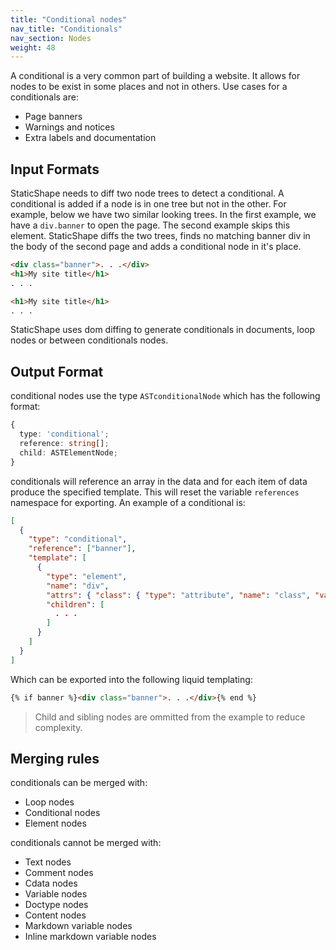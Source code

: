 ```yaml
---
title: "Conditional nodes"
nav_title: "Conditionals"
nav_section: Nodes
weight: 48
---
```


A conditional is a very common part of building a website. It allows for nodes to be exist in some places and not in others. Use cases for a conditionals are:

- Page banners
- Warnings and notices
- Extra labels and documentation

## Input Formats

StaticShape needs to diff two node trees to detect a conditional. A conditional is added if a node is in one tree but not in the other. For example, below we have two similar looking trees. In the first example, we have a `div.banner` to open the page. The second example skips this element. StaticShape diffs the two trees, finds no matching banner div in the body of the second page and adds a conditional node in it's place.

```html
<div class="banner">. . .</div>
<h1>My site title</h1>
. . .
```

```html
<h1>My site title</h1>
. . .
```

StaticShape uses dom diffing to generate conditionals in documents, loop nodes or between conditionals nodes.

## Output Format

conditional nodes use the type `ASTconditionalNode` which has the following format:

```typescript
{
  type: 'conditional';
  reference: string[];
  child: ASTElementNode;
}
```

conditionals will reference an array in the data and for each item of data produce the specified template. This will reset the variable `references` namespace for exporting. An example of a conditional is:

```json
[
  {
    "type": "conditional",
    "reference": ["banner"],
    "template": [
      {
        "type": "element",
        "name": "div",
        "attrs": { "class": { "type": "attribute", "name": "class", "value": "banner" } },
        "children": [
          . . .
        ]
      }
    ]
  }
]
```

Which can be exported into the following liquid templating:

```html
{% if banner %}<div class="banner">. . .</div>{% end %}
```

> Child and sibling nodes are ommitted from the example to reduce complexity.

## Merging rules

conditionals can be merged with:

- Loop nodes
- Conditional nodes
- Element nodes

conditionals cannot be merged with:

- Text nodes
- Comment nodes
- Cdata nodes
- Variable nodes
- Doctype nodes
- Content nodes
- Markdown variable nodes
- Inline markdown variable nodes
